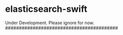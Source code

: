 # elasticsearch-swift

Under Development. Please ignore for now.
#########################################
